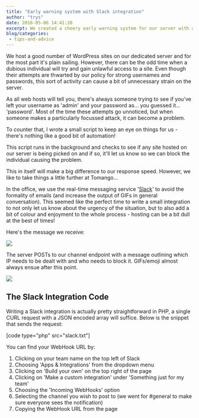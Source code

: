 ```yaml
---
title: "Early warning system with Slack integration"
author: "trys"
date: 2016-05-06 14:41:20
excerpt: We created a cheery early warning system for our server with a Slack integration.
blog/categories: 
 - tips-and-advice
---
```


We host a good number of WordPress sites on our dedicated server and for the most part it's plain sailing. However, there can be the odd time when a dubious individual will try and gain unlawful access to a site. Even though their attempts are thwarted by our policy for strong usernames and passwords, this sort of activity can cause a bit of unnecessary strain on the server.

As all web hosts will tell you, there's always someone trying to see if you've left your username as 'admin' and your password as... you guessed it... 'password'. Most of the time these attempts go unnoticed, but when someone makes a particularly focussed attack, it can become a problem.

To counter that, I wrote a small script to keep an eye on things for us - there's nothing like a good bit of automation!

This script runs in the background and checks to see if any site hosted on our server is being picked on and if so, it'll let us know so we can block the individual causing the problem.

This in itself will make a big difference to our response speed. However, we like to take things a little further at Tomango...

In the office, we use the real-time messaging service '[Slack](https://slack.com/)' to avoid the formality of emails (and increase the output of GIFs in general conversation). This seemed like the perfect time to write a small integration to not only let us know about the urgency of the situation, but to also add a bit of colour and enjoyment to the whole process - hosting can be a bit dull at the best of times!

Here's the message we receive:

![](images/blog/ip.png)

The server POSTs to our channel endpoint with a message outlining which IP needs to be dealt with and who needs to block it. GIFs/emoji almost always ensue after this point.

![](images/blog/ip.gif)

## The Slack Integration Code

Writing a Slack integration is actually pretty straightforward in PHP, a single CURL request with a JSON encoded array will suffice. Below is the snippet that sends the request:

[code type="php" src="slack.txt"]

You can find your WebHook URL by:

1. Clicking on your team name on the top left of Slack
1. Choosing 'Apps &amp; Integrations' from the dropdown menu
1. Clicking on 'Build your own' on the top right of the page
1. Clicking on 'Make a custom integration' under 'Something just for my team'
1. Choosing the 'Incoming WebHooks' option
1. Selecting the channel you wish to post to (we went for #general to make sure everyone sees the notification)
1. Copying the WebHook URL from the page




